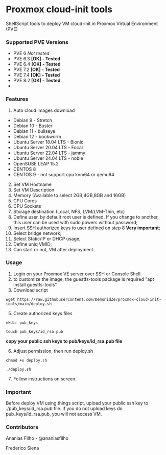 # Proxmox cloud-init tools
ShellScript tools to deploy VM cloud-init in Proxmox Virtual Environment (PVE)

### Supported PVE Versions
- PVE 6 *Not tested*
- PVE 6.3 **[OK] - Tested**
- PVE 6.4 **[OK] - Tested**
- PVE 7.2 **[OK] - Tested**
- PVE 7.4 **[OK] - Tested**
- PVE 8.2 **[OK] - Tested**
- 
### Features
1. Auto cloud images download
- Debian 9 - Stretch
- Debian 10 - Buster
- Debian 11 - bullseye
- Debian 12 - bookworm
- Ubuntu Server 18.04 LTS - Bionic
- Ubuntu Server 20.04 LTS - Focal
- Ubuntu Server 22.04 LTS - jammy
- Ubuntu Server 24.04 LTS - noble
- OpenSUSE LEAP 15.2
- CENTOS 8 
- CENTOS 9 - not support cpu kvm64 or qemu64
2. Set VM Hostname
3. Set VM Description
4. Memory (Available to select 2GB,4GB,8GB and 16GB)
5. CPU Cores
6. CPU Sockets
7. Storage destination (Local, NFS, LVM/LVM-Thin, etc)
8. Define user, by default root user is defined. If you change to another, this user can be used with sudo powers without password;
9. Insert SSH authorized keys to user defined on step 8 **Very important**;
10. Select bridge network;
11. Select Static/IP or DHCP usage;
12. Define uniq VMID;
13. Can start or not, VM after deployment.

### Usage
1. Login on your Proxmox VE server over SSH or Console Shell
2. to customize the image, the guestfs-tools package is required "apt install guestfs-tools"
4. Download script
```
wget https://raw.githubusercontent.com/DemonidZe/proxmox-cloud-init-tools/main/deploy.sh
```
5. Create authorized keys files
```
mkdir pub_keys
```
```
touch pub_keys/id_rsa.pub
```
**copy your public ssh keys to pub/keys/id_rsa.pub file**

6. Adjust permission, then run deploy.sh
```
chmod +x deploy.sh
```
```
./deploy.sh
```
7. Follow instructions on screen.

### Important
Before deploy VM using things script, upload your public ssh key to ./pub_keys/id_rsa.pub file.
if you do not upload keys do pub_keys/id_rsa.pub, you will not access VM.

### Contributors
Ananias Filho - @ananiasfilho

Frederico Siena 

